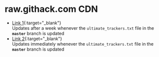 <!-- THIS FILE IS GENERATED! DO NOT DIRECTLY EDIT IT! -->

# raw.githack.com CDN

* [Link 1](https://rawcdn.githack.com/FlawlessCasual17/UltimateBTTrackersList/master/ultimate_trackers.txt){:target="_blank"}
  <br /> Updates after a week whenever the `ultimate_trackers.txt` file in the **`master`** branch is updated
* [Link 2](https://rawcdn.githack.com/FlawlessCasual17/UltimateBTTrackersList/HEAD/ultimate_trackers.txt){:target="_blank"}
  <br /> Updates immediately whenever the `ultimate_trackers.txt` file in the **`master`** branch is updated

